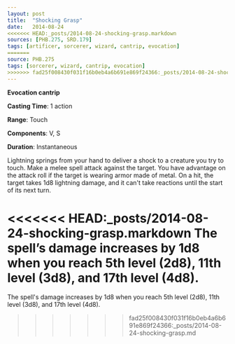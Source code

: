 ```yaml
---
layout: post
title:  "Shocking Grasp"
date:   2014-08-24
<<<<<<< HEAD:_posts/2014-08-24-shocking-grasp.markdown
sources: [PHB.275, SRD.179]
tags: [artificer, sorcerer, wizard, cantrip, evocation]
=======
source: PHB.275
tags: [sorcerer, wizard, cantrip, evocation]
>>>>>>> fad25f008430f031f16b0eb4a6b691e869f24366:_posts/2014-08-24-shocking-grasp.md
---
```


**Evocation cantrip**

**Casting Time**: 1 action

**Range**: Touch

**Components**: V, S

**Duration**: Instantaneous

Lightning springs from your hand to deliver a shock to a creature you try to touch. Make a melee spell attack against the target. You have advantage on the attack roll if the target is wearing armor made of metal. On a hit, the target takes 1d8 lightning damage, and it can't take reactions until the start of its next turn.

<<<<<<< HEAD:_posts/2014-08-24-shocking-grasp.markdown
The spell’s damage increases by 1d8 when you reach 5th level (2d8), 11th level (3d8), and 17th level (4d8).
=======
The spell's damage increases by 1d8 when you reach 5th level (2d8), 11th level (3d8), and 17th level (4d8).
>>>>>>> fad25f008430f031f16b0eb4a6b691e869f24366:_posts/2014-08-24-shocking-grasp.md
